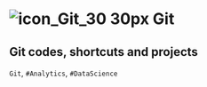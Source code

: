 # ![icon_Git_30 30px](https://github.com/user-attachments/assets/a6d57f12-4ee8-404c-8de1-0a647abcc3c2) Git

## Git codes, shortcuts and projects

`Git`, `#Analytics`, `#DataScience`
